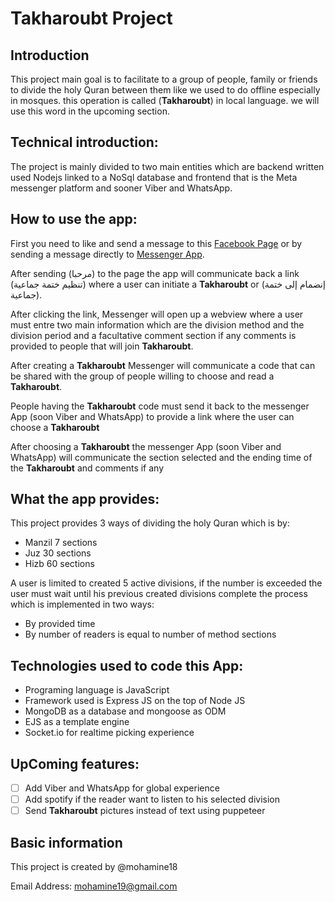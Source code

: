 # Takharoubt Project

## Introduction

This project main goal is to facilitate to a group of people, family or friends to divide the holy Quran between them like we used to do offline especially in mosques. this operation is called (**Takharoubt**) in local language. we will use this word in the upcoming section.

## Technical introduction:

The project is mainly divided to two main entities which are backend written used Nodejs linked to a NoSql database and frontend that is the Meta messenger platform and sooner Viber and WhatsApp.

## How to use the app:

First you need to like and send a message to this [Facebook Page](www.facebook.com/sharingamazing) or by sending a message directly to [Messenger App](http://m.me/sharingAmazing).

After sending (مرحبا) to the page the app will communicate back a link (تنظيم ختمة جماعية) where a user can initiate a **Takharoubt** or (إنضمام إلى ختمة جماعية).

After clicking the link, Messenger will open up a webview where a user must entre two main information which are the division method and the division period and a facultative comment section if any comments is provided to people that will join **Takharoubt**.

After creating a **Takharoubt** Messenger will communicate a code that can be shared with the group of people willing to choose and read a **Takharoubt**.

People having the **Takharoubt** code must send it back to the messenger App (soon Viber and WhatsApp) to provide a link where the user can choose a **Takharoubt**

After choosing a **Takharoubt** the messenger App (soon Viber and WhatsApp) will communicate the section selected and the ending time of the **Takharoubt** and comments if any

## What the app provides:

This project provides 3 ways of dividing the holy Quran which is by:

- Manzil 7 sections
- Juz 30 sections
- Hizb 60 sections

A user is limited to created 5 active divisions, if the number is exceeded the user must wait until his previous created divisions complete the process which is implemented in two ways:

- By provided time
- By number of readers is equal to number of method sections

## Technologies used to code this App:

- Programing language is JavaScript
- Framework used is Express JS on the top of Node JS
- MongoDB as a database and mongoose as ODM
- EJS as a template engine
- Socket.io for realtime picking experience

## UpComing features:

- [ ] Add Viber and WhatsApp for global experience
- [ ] Add spotify if the reader want to listen to his selected division
- [ ] Send **Takharoubt** pictures instead of text using puppeteer

## Basic information

This project is created by @mohamine18

Email Address: mohamine19@gmail.com
